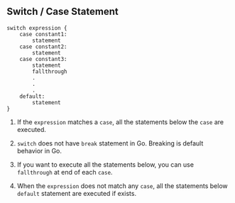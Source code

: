 ## Switch / Case Statement

```
switch expression {
    case constant1:
        statement
    case constant2:
        statement
    case constant3:
        statement
        fallthrough
        .
        .
        .
    default:
        statement
}
```

1. If the `expression` matches a `case`, all the statements below the `case` are executed.


2. `switch` does not have `break` statement in Go. Breaking is default behavior in Go.

3. If you want to execute all the statements below, you can use `fallthrough` at end of each `case`.

4. When the `expression` does not match any `case`, all the statements below `default` statement are executed if exists.